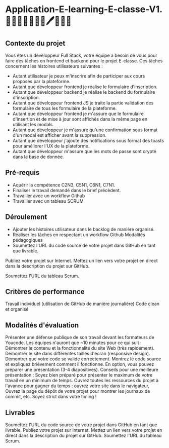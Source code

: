 # Application-E-learning-E-classe-V1.📒👨🏻‍🎤👩🏻‍🎤🖊👩🏻‍🏫

## Contexte du projet
Vous êtes un développeur Full Stack, votre équipe a besoin de vous pour faire des tâches en frontend et backend pour le projet E-classe. Ces tâches concernent les histoires utilisateurs suivantes :

* Autant utilisateur je peux m'inscrire afin de participer aux cours proposés par la plateforme.
* Autant que développeur frontend je réalise le formulaire d'inscription.
* Autant que développeur backend je réalise le backend du formulaire d'inscription.
* Autant que développeur frontend JS je traite la partie validation des formulaire de tous les formulaire de la plateforme.
* Autant que développeur frontend je m'assure que le formulaire d'insertion et de mise à jour sont affichés dans la même page en utilisant les modals.
* Autant que développeur je m'assure qu'une confirmation sous format d'un modal est afficher avant la suppression.
* Autant que développeur j'ajoute des notifications sous format des toasts pour améliorer l'UX de la plateforme.
* Autant que développeur m'assure que les mots de passe sont crypté dans la base de donnée.
## Pré-requis

* Aquérir la compétence C2N3, C5N1, C6N1, C7N1.
* Finaliser le travail demandé dans le brief précèdent.
* Travailler avec un workflow Github
* Travailler avec un tableau SCRUM
## Déroulement

* Ajouter les histoires utilisateur dans le backlog de manière organisé.
* Réaliser les tâches en respectant un workflow Github
Modalités pédagogiques
* Soumettez l'URL du code source de votre projet dans GitHub en tant que livrable.

Publiez votre projet sur Internet. Mettez un lien vers votre projet en direct dans la description du projet sur GitHub.

Soumettez l'URL du tableau Scrum.

## Critères de performance
Travail individuel (utilisation de GitHub de manière journalière)
Code clean et organisé

## Modalités d'évaluation
Présenter une défense publique de son travail devant les formateurs de Youcode.
Les équipes n'auront que ~10 minutes pour ce qui suit :
Démontrer le contenu et la fonctionnalité du site Web (très rapidement).
Démontrer le site dans différentes tailles d'écran (responsive design).
Démontrer que votre code se valide correctement.
Montrez le code source et expliquez brièvement comment il fonctionne.
En option, vous pouvez préparer une présentation (3-4 diapositives). Conseils pour une meilleure présentation :
Soyez bien préparé pour présenter le maximum de votre travail en un minimum de temps.
Ouvrez toutes les ressources du projet à l'avance pour gagner du temps : ouvrez votre site dans le navigateur,
Ouvrez la page du dépôt de votre projet pour montrer les journaux de commit, etc.
Soyez strict dans votre timing !

## Livrables
Soumettez l'URL du code source de votre projet dans GitHub en tant que livrable. 
Publiez votre projet sur Internet. Mettez un lien vers votre projet en direct dans la description du projet sur GitHub.
Soumettez l'URL du tableau Scrum.
